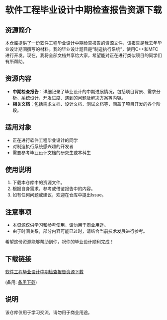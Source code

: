 # 软件工程毕业设计中期检查报告资源下载

## 资源简介

本仓库提供了一份软件工程毕业设计中期检查报告的资源文件，该报告是我去年毕业设计期间撰写的材料。我的毕业设计题目是“制造执行系统”，使用C++和MFC进行开发。现在，我将全部文档共享给大家，希望能对正在进行类似项目的同学们有所帮助。

## 资源内容

- **中期检查报告**：详细记录了毕业设计的中期进展情况，包括项目背景、需求分析、系统设计、开发进度、遇到的问题及解决方案等内容。
- **相关文档**：包括需求文档、设计文档、测试文档等，涵盖了项目开发的各个阶段。

## 适用对象

- 正在进行软件工程毕业设计的同学
- 对制造执行系统感兴趣的开发者
- 需要参考毕业设计文档的研究生或本科生

## 使用说明

1. 下载本仓库中的资源文件。
2. 根据自身需求，参考或借鉴报告中的内容。
3. 如有任何问题或建议，欢迎在仓库中提出Issue。

## 注意事项

- 本资源仅供学习和参考使用，请勿用于商业用途。
- 由于时间关系，部分内容可能已过时，请结合当前技术发展进行参考。

希望这份资源能够帮助到你，祝你的毕业设计顺利完成！

## 下载链接
[软件工程毕业设计中期检查报告资源下载](https://pan.quark.cn/s/7462843ec2fa) 

(备用: [备用下载](https://pan.baidu.com/s/1aaYZShwBjwdL8s-mvoqVqQ?pwd=1234))

## 说明

该仓库仅用于学习交流，请勿用于商业用途。
